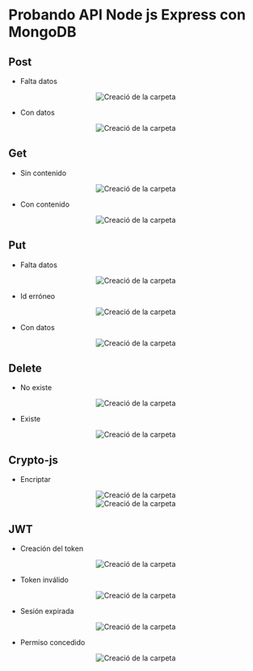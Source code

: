 # Probando API Node js Express con MongoDB

## Post

* Falta datos

<div style="text-align:center;">
<img :src="$withBase('/img/api-nodejs/20.png')" alt="Creació de la carpeta">
</div>

* Con datos

<div style="text-align:center;">
<img :src="$withBase('/img/api-nodejs/21.png')" alt="Creació de la carpeta">
</div>

## Get

* Sin contenido

<div style="text-align:center;">
<img :src="$withBase('/img/api-nodejs/19.png')" alt="Creació de la carpeta">
</div>

* Con contenido

<div style="text-align:center;">
<img :src="$withBase('/img/api-nodejs/22.png')" alt="Creació de la carpeta">
</div>

## Put

* Falta datos

<div style="text-align:center;">
<img :src="$withBase('/img/api-nodejs/24.png')" alt="Creació de la carpeta">
</div>

* Id erróneo

<div style="text-align:center;">
<img :src="$withBase('/img/api-nodejs/25.png')" alt="Creació de la carpeta">
</div>

* Con datos

<div style="text-align:center;">
<img :src="$withBase('/img/api-nodejs/23.png')" alt="Creació de la carpeta">
</div>

## Delete

* No existe

<div style="text-align:center;">
<img :src="$withBase('/img/api-nodejs/26.png')" alt="Creació de la carpeta">
</div>

* Existe

<div style="text-align:center;">
<img :src="$withBase('/img/api-nodejs/27.png')" alt="Creació de la carpeta">
</div>

## Crypto-js

* Encriptar

<div style="text-align:center;">
<img :src="$withBase('/img/api-nodejs/28.png')" alt="Creació de la carpeta">
</div>
<div style="text-align:center;">
<img :src="$withBase('/img/api-nodejs/29.png')" alt="Creació de la carpeta">
</div>

## JWT

* Creación del token

<div style="text-align:center;">
<img :src="$withBase('/img/api-nodejs/31.png')" alt="Creació de la carpeta">
</div>

* Token inválido

<div style="text-align:center;">
<img :src="$withBase('/img/api-nodejs/32.png')" alt="Creació de la carpeta">
</div>

* Sesión expirada

<div style="text-align:center;">
<img :src="$withBase('/img/api-nodejs/33.png')" alt="Creació de la carpeta">
</div>

* Permiso concedido

<div style="text-align:center;">
<img :src="$withBase('/img/api-nodejs/34.png')" alt="Creació de la carpeta">
</div>